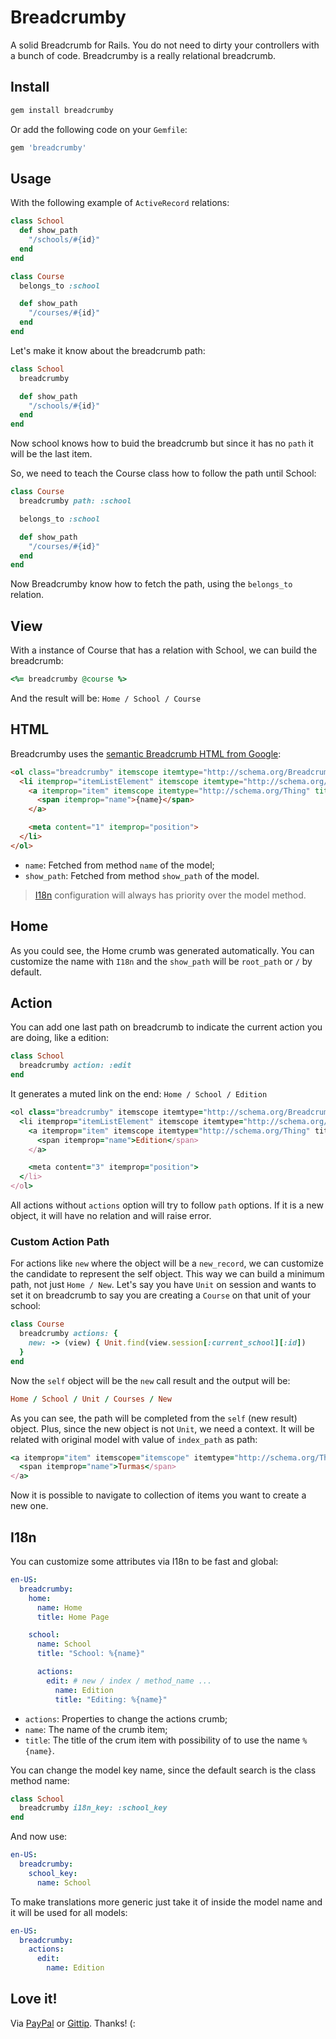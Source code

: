 # Breadcrumby

A solid Breadcrumb for Rails.
You do not need to dirty your controllers with a bunch of code.
Breadcrumby is a really relational breadcrumb.

## Install

```bash
gem install breadcrumby
```

Or add the following code on your `Gemfile`:

```ruby
gem 'breadcrumby'
```

## Usage

With the following example of `ActiveRecord` relations:

```ruby
class School
  def show_path
    "/schools/#{id}"
  end
end
```

```ruby
class Course
  belongs_to :school

  def show_path
    "/courses/#{id}"
  end
end
```

Let's make it know about the breadcrumb path:

```ruby
class School
  breadcrumby

  def show_path
    "/schools/#{id}"
  end
end
```

Now school knows how to buid the breadcrumb but since it has no `path` it will be the last item.

So, we need to teach the Course class how to follow the path until School:

```ruby
class Course
  breadcrumby path: :school

  belongs_to :school

  def show_path
    "/courses/#{id}"
  end
end
```

Now Breadcrumby know how to fetch the path, using the `belongs_to` relation.

## View

With a instance of Course that has a relation with School, we can build the breadcrumb:

```ruby
<%= breadcrumby @course %>
```

And the result will be: `Home / School / Course`

## HTML

Breadcrumby uses the [semantic Breadcrumb HTML from Google](https://developers.google.com/search/docs/data-types/breadcrumbs):

```html
<ol class="breadcrumby" itemscope itemtype="http://schema.org/BreadcrumbList">
  <li itemprop="itemListElement" itemscope itemtype="http://schema.org/ListItem">
    <a itemprop="item" itemscope itemtype="http://schema.org/Thing" title="{name}" href="{show_path}">
      <span itemprop="name">{name}</span>
    </a>

    <meta content="1" itemprop="position">
  </li>
</ol>
```

- `name`: Fetched from method `name` of the model;
- `show_path`: Fetched from method `show_path` of the model.

> [I18n](I18n) configuration will always has priority over the model method.

## Home

As you could see, the Home crumb was generated automatically.
You can customize the name with `I18n` and the `show_path` will be `root_path` or `/` by default.

## Action

You can add one last path on breadcrumb to indicate the current action you are doing, like a edition:

```ruby
class School
  breadcrumby action: :edit
end
```

It generates a muted link on the end: `Home / School / Edition`

```ruby
<ol class="breadcrumby" itemscope itemtype="http://schema.org/BreadcrumbList">
  <li itemprop="itemListElement" itemscope itemtype="http://schema.org/ListItem">
    <a itemprop="item" itemscope itemtype="http://schema.org/Thing" title="Edition" href="javascript:void(0);">
      <span itemprop="name">Edition</span>
    </a>

    <meta content="3" itemprop="position">
  </li>
</ol>
```

All actions without `actions` option will try to follow `path` options.
If it is a new object, it will have no relation and will raise error.

### Custom Action Path

For actions like `new` where the object will be a `new_record`, we can customize the candidate to represent the self object.
This way we can build a minimum path, not just `Home / New`.
Let's say you have `Unit` on session and wants to set it on breadcrumb to say you are creating a `Course` on that unit of your school:

```ruby
class Course
  breadcrumby actions: {
    new: -> (view) { Unit.find(view.session[:current_school][:id])
  }
end
```

Now the `self` object will be the `new` call result and the output will be:

```ruby
Home / School / Unit / Courses / New
```

As you can see, the path will be completed from the `self` (new result) object.
Plus, since the new object is not `Unit`, we need a context. It will be related with original model with value of `index_path` as path:

```ruby
<a itemprop="item" itemscope="itemscope" itemtype="http://schema.org/Thing" title="List Courses" href="/courses">
  <span itemprop="name">Turmas</span>
</a>
```

Now it is possible to navigate to collection of items you want to create a new one.

## I18n

You can customize some attributes via I18n to be fast and global:

```yaml
en-US:
  breadcrumby:
    home:
      name: Home
      title: Home Page

    school:
      name: School
      title: "School: %{name}"

      actions:
        edit: # new / index / method_name ...
          name: Edition
          title: "Editing: %{name}"
```

- `actions`: Properties to change the actions crumb;
- `name`: The name of the crumb item;
- `title`: The title of the crum item with possibility of to use the name `%{name}`.

You can change the model key name, since the default search is the class method name:

```ruby
class School
  breadcrumby i18n_key: :school_key
end
```

And now use:

```yaml
en-US:
  breadcrumby:
    school_key:
      name: School
```

To make translations more generic just take it of inside the model name and it will be used for all models:

```yaml
en-US:
  breadcrumby:
    actions:
      edit:
        name: Edition
```

## Love it!

Via [PayPal](https://www.paypal.com/cgi-bin/webscr?cmd=_donations&business=X8HEP2878NDEG&item_name=breadcrumby) or [Gittip](http://www.gittip.com/wbotelhos). Thanks! (:
